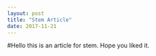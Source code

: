 ```yaml
---
layout: post
title: "Stem Article"
date: 2017-11-21
---
```


#Hello this is an article for stem. Hope you liked it.
